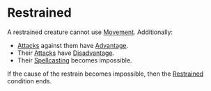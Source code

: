 # Restrained

A restrained creature cannot use [Movement](../Combat/Movement.md). Additionally:

- [Attacks](../Combat/Attack.md) against them have [Advantage](../Die%20Rolling%20Mechanics/Advantage.md).
- Their [Attacks](../Combat/Attack.md) have [Disadvantage](../Die%20Rolling%20Mechanics/Disadvantage.md).
- Their [Spellcasting](../../Magic/Spellcasting/Spellcasting.md) becomes impossible.

If the cause of the restrain becomes impossible, then the [Restrained](Restrained.md) condition ends.
